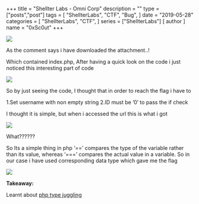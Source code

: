 +++
title = "Shellter Labs - Omni Corp"
description = ""
type = ["posts","post"]
tags = [
    "ShellterLabs",
    "CTF",
    "Bug",
]
date = "2019-05-28"
categories = [
    "ShellterLabs",
    "CTF",
]
series = ["ShellterLabs"]
[ author ]
  name = "0xSc0ut"
+++

![](https://paper-attachments.dropbox.com/s_5BFC514CDB77BAE41D266A3929E09BF4A037693D98B0F9DBA01B00747655E671_1559026954596_Screen+Shot+2019-05-28+at+12.32.20+PM.png)


As the comment says i have downloaded the attachment..!

Which contained index.php, After having a quick look on the code i just noticed this interesting part of code
 

![](https://paper-attachments.dropbox.com/s_5BFC514CDB77BAE41D266A3929E09BF4A037693D98B0F9DBA01B00747655E671_1559027103837_Screen+Shot+2019-05-28+at+12.34.20+PM.png)


So by just seeing the code, I thought that in order to reach the flag i have to 

1.Set username with non empty string 
2.ID must be ’0’ to pass the if check

I thought it is simple, but when i accessed the url this is what i got

![](https://paper-attachments.dropbox.com/s_5BFC514CDB77BAE41D266A3929E09BF4A037693D98B0F9DBA01B00747655E671_1559027325300_Screen+Shot+2019-05-28+at+12.38.24+PM.png)


What??????

So Its a simple thing in php ‘==’ compares the type of the variable rather than its value, whereas ‘===’ compares the actual value in a variable.
So in our case i have used corresponding data type which gave me the flag

![](https://paper-attachments.dropbox.com/s_5BFC514CDB77BAE41D266A3929E09BF4A037693D98B0F9DBA01B00747655E671_1559027782649_Screen+Shot+2019-05-28+at+12.44.03+PM.png)


**Takeaway:**

Learnt about [php type juggling](https://www.php.net/manual/en/language.types.type-juggling.php)

